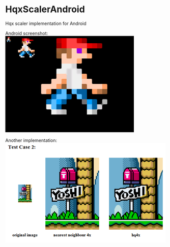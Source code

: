 # HqxScalerAndroid
Hqx scaler implementation for Android

Android screenshot:  
![demo1](dave_demo.png)

Another implementation:  
![demo2](yoshi_demo.png)